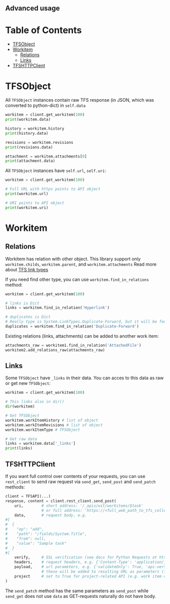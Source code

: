 Advanced usage
--------------

# Table of Contents
- [TFSObject](#tfsobject)
- [Workitem](#workitem)
    - [Relations](#relations)
    - [Links](#links)
- [TFSHTTPClient](#tfshttpclient)

# TFSObject
All `TFSObject` instances contain raw TFS response (in JSON, which was converted to python-dict) in `self.data`

```python
workitem = client.get_workitem(100)
print(workitem.data)

history = workitem.history
print(history.data)

revisions = workitem.revisions
print(revisions.data)

attachment = workitem.attachments[0]
print(attachment.data)
```

All `TFSObject` instances have `self.url`, `self.uri`:
```python
workitem = client.get_workitem(100)

# Full URL with https points to API object
print(workitem.url)

# URI points to API object
print(workitem.uri)

```

# Workitem

## Relations
Workitem has relation with other object. This library support only `workitem.childs`, `workitem.parent`, and `workitem.attachments`
Read more about [TFS link types](https://docs.microsoft.com/en-us/vsts/work/customize/reference/link-type-element-reference#link-types)

If you need find other type, you can use `workitem.find_in_relations` method:
```python
workitem = client.get_workitem(100)

# links is Dict
links = workitem.find_in_relation('Hyperlink') 

# duplicates is Dict
# Really type is System.LinkTypes.Duplicate-Forward, but it will be found
duplicates = workitem.find_in_relation('Duplicate-Forward') 
```

Existing relations (links, attachments) can be added to another work item:
```python
attachments_raw = workitem1.find_in_relation('AttachedFile')
workitem2.add_relations_raw(attachments_raw)
```

## Links
Some `TFSObject` have `_links` in their data. You can acces to this data as raw or get new `TFSObject`:
```python
workitem = client.get_workitem(100)

# This links also in dir()
dir(workitem)

# Get TFSObject
workitem.workItemHistory # list of object
workitem.workItemRevisions # list of object
workitem.workItemType # TFSObject

# Get raw data
links = workitem.data['_links']
print(links)

```

## TFSHTTPClient
If you want full control over contents of your requests, you can use `rest_client` to send raw request via `send_get`, `send_post` and `send_patch` methods:

```python
client = TFSAPI(...)
response, content = client.rest_client.send_post(
    uri,        # short address: '/_apis/wit/workitems/$task'
                # or full address: 'https://<full_web_path_to_tfs_collection>/<project>/_apis/wit/workitems/$task'
    data,       # request body, e.g. 
#[
#  {
#    "op": "add",
#    "path": "/fields/System.Title",
#    "from": null,
#    "value": "Sample task"
#  }
#]
    verify,     # SSL verification (see docs for Python Requests at http://docs.python-requests.org/en/master/user/advanced/#ssl-cert-verification) 
    headers,    # request headers, e.g. {'Content-Type': 'application/json-patch+json'}
    payload,    # url parameters, e.g. {'validateOnly': True, 'api-version': '1.0', 'whatever': 'whatnot'}
                # these will be added to resulting URL as parameters (?validateOnly=true&api-version=1.0&whatever=whatnot)
    project     # set to True for project-related API (e.g. work item creation)
)
```  

The `send_patch` method has the same parameters as `send_post` while `send_get` does not use `data` as GET-requests naturally do not have body.
